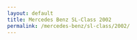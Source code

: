 ```yaml
---
layout: default
title: Mercedes Benz SL-Class 2002
permalink: /mercedes-benz/sl-class/2002/
---
```


